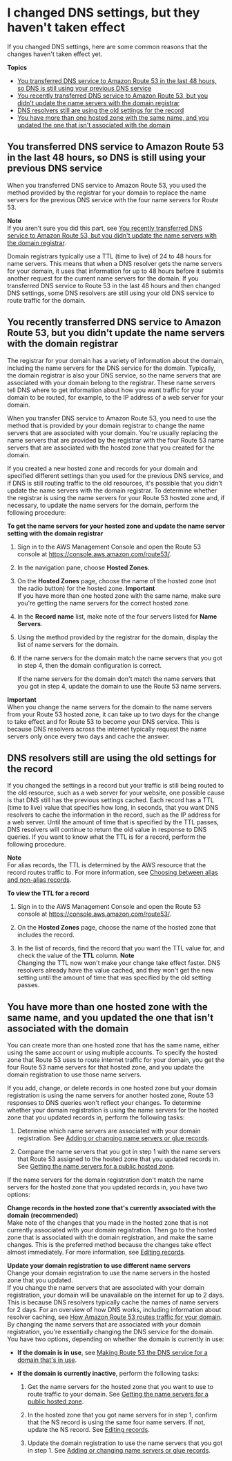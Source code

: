 # I changed DNS settings, but they haven't taken effect<a name="troubleshooting-new-dns-settings-not-in-effect"></a>

If you changed DNS settings, here are some common reasons that the changes haven't taken effect yet\.

**Topics**
+ [You transferred DNS service to Amazon Route 53 in the last 48 hours, so DNS is still using your previous DNS service](#troubleshooting-new-dns-settings-not-in-effect-recent-dns-transfer)
+ [You recently transferred DNS service to Amazon Route 53, but you didn't update the name servers with the domain registrar](#troubleshooting-new-dns-settings-not-in-effect-recent-transfer-wrong-name-servers)
+ [DNS resolvers still are using the old settings for the record](#troubleshooting-new-dns-settings-not-in-effect-cached-resource-record-set)
+ [You have more than one hosted zone with the same name, and you updated the one that isn't associated with the domain](#troubleshooting-new-dns-settings-not-in-effect-updated-wrong-hosted-zone)

## You transferred DNS service to Amazon Route 53 in the last 48 hours, so DNS is still using your previous DNS service<a name="troubleshooting-new-dns-settings-not-in-effect-recent-dns-transfer"></a>

When you transferred DNS service to Amazon Route 53, you used the method provided by the registrar for your domain to replace the name servers for the previous DNS service with the four name servers for Route 53\.

**Note**  
If you aren't sure you did this part, see [You recently transferred DNS service to Amazon Route 53, but you didn't update the name servers with the domain registrar](#troubleshooting-new-dns-settings-not-in-effect-recent-transfer-wrong-name-servers)\.

Domain registrars typically use a TTL \(time to live\) of 24 to 48 hours for name servers\. This means that when a DNS resolver gets the name servers for your domain, it uses that information for up to 48 hours before it submits another request for the current name servers for the domain\. If you transferred DNS service to Route 53 in the last 48 hours and then changed DNS settings, some DNS resolvers are still using your old DNS service to route traffic for the domain\.

## You recently transferred DNS service to Amazon Route 53, but you didn't update the name servers with the domain registrar<a name="troubleshooting-new-dns-settings-not-in-effect-recent-transfer-wrong-name-servers"></a>

The registrar for your domain has a variety of information about the domain, including the name servers for the DNS service for the domain\. Typically, the domain registrar is also your DNS service, so the name servers that are associated with your domain belong to the registrar\. These name servers tell DNS where to get information about how you want traffic for your domain to be routed, for example, to the IP address of a web server for your domain\.

When you transfer DNS service to Amazon Route 53, you need to use the method that is provided by your domain registrar to change the name servers that are associated with your domain\. You're usually replacing the name servers that are provided by the registrar with the four Route 53 name servers that are associated with the hosted zone that you created for the domain\.

If you created a new hosted zone and records for your domain and specified different settings than you used for the previous DNS service, and if DNS is still routing traffic to the old resources, it's possible that you didn't update the name servers with the domain registrar\. To determine whether the registrar is using the name servers for your Route 53 hosted zone and, if necessary, to update the name servers for the domain, perform the following procedure:<a name="troubleshooting-new-dns-settings-not-in-effect-recent-transfer-wrong-name-servers-procedure"></a>

**To get the name servers for your hosted zone and update the name server setting with the domain registrar**

1. Sign in to the AWS Management Console and open the Route 53 console at [https://console\.aws\.amazon\.com/route53/](https://console.aws.amazon.com/route53/)\.

1. In the navigation pane, choose **Hosted Zones**\.

1. On the **Hosted Zones** page, choose the name of the hosted zone \(not the radio button\) for the hosted zone\.
**Important**  
If you have more than one hosted zone with the same name, make sure you're getting the name servers for the correct hosted zone\.

1. In the **Record name** list, make note of the four servers listed for **Name Servers**\.

1. Using the method provided by the registrar for the domain, display the list of name servers for the domain\. 

1. If the name servers for the domain match the name servers that you got in step 4, then the domain configuration is correct\.

   If the name servers for the domain don't match the name servers that you got in step 4, update the domain to use the Route 53 name servers\.

**Important**  
When you change the name servers for the domain to the name servers from your Route 53 hosted zone, it can take up to two days for the change to take effect and for Route 53 to become your DNS service\. This is because DNS resolvers across the internet typically request the name servers only once every two days and cache the answer\.

## DNS resolvers still are using the old settings for the record<a name="troubleshooting-new-dns-settings-not-in-effect-cached-resource-record-set"></a>

If you changed the settings in a record but your traffic is still being routed to the old resource, such as a web server for your website, one possible cause is that DNS still has the previous settings cached\. Each record has a TTL \(time to live\) value that specifies how long, in seconds, that you want DNS resolvers to cache the information in the record, such as the IP address for a web server\. Until the amount of time that is specified by the TTL passes, DNS resolvers will continue to return the old value in response to DNS queries\. If you want to know what the TTL is for a record, perform the following procedure\.

**Note**  
For alias records, the TTL is determined by the AWS resource that the record routes traffic to\. For more information, see [Choosing between alias and non\-alias records](resource-record-sets-choosing-alias-non-alias.md)\.<a name="troubleshooting-new-dns-settings-not-in-effect-cached-resource-record-set-procedure"></a>

**To view the TTL for a record**

1. Sign in to the AWS Management Console and open the Route 53 console at [https://console\.aws\.amazon\.com/route53/](https://console.aws.amazon.com/route53/)\.

1. On the **Hosted Zones** page, choose the name of the hosted zone that includes the record\.

1. In the list of records, find the record that you want the TTL value for, and check the value of the **TTL** column\.
**Note**  
Changing the TTL now won't make your change take effect faster\. DNS resolvers already have the value cached, and they won't get the new setting until the amount of time that was specified by the old setting passes\.

## You have more than one hosted zone with the same name, and you updated the one that isn't associated with the domain<a name="troubleshooting-new-dns-settings-not-in-effect-updated-wrong-hosted-zone"></a>

You can create more than one hosted zone that has the same name, either using the same account or using multiple accounts\. To specify the hosted zone that Route 53 uses to route internet traffic for your domain, you get the four Route 53 name servers for that hosted zone, and you update the domain registration to use those name servers\. 

If you add, change, or delete records in one hosted zone but your domain registration is using the name servers for another hosted zone, Route 53 responses to DNS queries won't reflect your changes\. To determine whether your domain registration is using the name servers for the hosted zone that you updated records in, perform the following tasks: 

1. Determine which name servers are associated with your domain registration\. See [Adding or changing name servers or glue records](domain-name-servers-glue-records.md#domain-name-servers-glue-records-adding-changing)\.

1. Compare the name servers that you got in step 1 with the name servers that Route 53 assigned to the hosted zone that you updated records in\. See [Getting the name servers for a public hosted zone](GetInfoAboutHostedZone.md)\.

If the name servers for the domain registration don't match the name servers for the hosted zone that you updated records in, you have two options:

**Change records in the hosted zone that's currently associated with the domain \(recommended\)**  
Make note of the changes that you made in the hosted zone that is not currently associated with your domain registration\. Then go to the hosted zone that is associated with the domain registration, and make the same changes\. This is the preferred method because the changes take effect almost immediately\. For more information, see [Editing records](resource-record-sets-editing.md)\.

**Update your domain registration to use different name servers**  
Change your domain registration to use the name servers in the hosted zone that you updated\.  
If you change the name servers that are associated with your domain registration, your domain will be unavailable on the internet for up to 2 days\. This is because DNS resolvers typically cache the names of name servers for 2 days\. For an overview of how DNS works, including information about resolver caching, see [How Amazon Route 53 routes traffic for your domain](welcome-dns-service.md#welcome-dns-service-how-route-53-routes-traffic)\. 
By changing the name servers that are associated with your domain registration, you're essentially changing the DNS service for the domain\. You have two options, depending on whether the domain is currently in use:  
+ **If the domain is in use**, see [Making Route 53 the DNS service for a domain that's in use](migrate-dns-domain-in-use.md)\.
+ **If the domain is currently inactive**, perform the following tasks:

  1. Get the name servers for the hosted zone that you want to use to route traffic to your domain\. See [Getting the name servers for a public hosted zone](GetInfoAboutHostedZone.md)\.

  1. In the hosted zone that you got name servers for in step 1, confirm that the NS record is using the same four name servers\. If not, update the NS record\. See [Editing records](resource-record-sets-editing.md)\.

  1. Update the domain registration to use the name servers that you got in step 1\. See [Adding or changing name servers or glue records](domain-name-servers-glue-records.md#domain-name-servers-glue-records-adding-changing)\. 